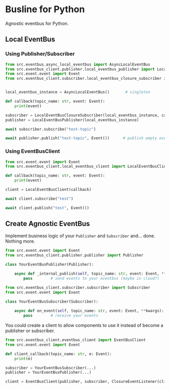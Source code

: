 # Busline for Python

Agnostic eventbus for Python.

## Local EventBus

### Using Publisher/Subscriber

```python
from src.eventbus.async_local_eventbus import AsyncLocalEventBus
from src.eventbus_client.publisher.local_eventbus_publisher import LocalEventBusPublisher
from src.event.event import Event
from src.eventbus_client.subscriber.local_eventbus_closure_subscriber import LocalEventBusClosureSubscriber


local_eventbus_instance = AsyncLocalEventBus()       # singleton

def callback(topic_name: str, event: Event):
    print(event)

subscriber = LocalEventBusClosureSubscriber(local_eventbus_instance, callback)
publisher = LocalEventBusPublisher(local_eventbus_instance)

await subscriber.subscribe("test-topic")

await publisher.publish("test-topic", Event())      # publish empty event
```

### Using EventBusClient

```python
from src.event.event import Event
from src.eventbus_client.local_eventbus_client import LocalEventBusClient

def callback(topic_name: str, event: Event):
    print(event)

client = LocalEventBusClient(callback)

await client.subscribe("test")

await client.publish("test", Event())
```


## Create Agnostic EventBus

Implement business logic of your `Publisher` and `Subscriber` and... done. Nothing more.

```python
from src.event.event import Event
from src.eventbus_client.publisher.publisher import Publisher

class YourEventBusPublisher(Publisher):

    async def _internal_publish(self, topic_name: str, event: Event, **kwargs):
        pass        # send events to your eventbus (maybe in cloud?)
```

```python
from src.eventbus_client.subscriber.subscriber import Subscriber
from src.event.event import Event

class YourEventBusSubscriber(Subscriber):
    
    async def on_event(self, topic_name: str, event: Event, **kwargs):
        pass        # receive your events
```

You could create a client to allow components to use it instead of become a publisher or subscriber.

```python
from src.eventbus_client.eventbus_client import EventBusClient
from src.event.event import Event

def client_callback(topic_name: str, e: Event):
    print(e)

subscriber = YourEventBusSubscriber(...)
publisher = YourEventBusPublisher(...)

client = EventBusClient(publisher, subscriber, ClosureEventListener(client_callback))
```





